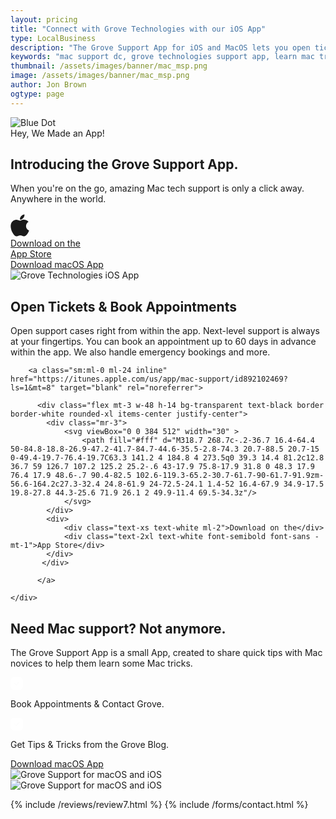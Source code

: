 ```yaml
---
layout: pricing
title: "Connect with Grove Technologies with our iOS App"
type: LocalBusiness
description: "The Grove Support App for iOS and MacOS lets you open tickets, schedule appointments and more. If you need high quality MacOS or iOS support for your business or team give us a call!" 
keywords: "mac support dc, grove technologies support app, learn mac tricks, mac novices help, amazing mac tech, ios mac support app, mac support app, ios support app, it services, it consultant, managed services, managed it services, helpdesk support, it consulting companies,"
thumbnail: /assets/images/banner/mac_msp.png
image: /assets/images/banner/mac_msp.png
author: Jon Brown
ogtype: page
---
```



<section class="relative pt-20">
<img class="hidden lg:block absolute top-0 left-0 mt-24" src="{{ site.site_url }}/assets/zeus-assets/icons/dots/blue-dot-left-bars.svg" alt="Blue Dot">
<div class="relative container px-4 mx-auto text-center">
  <div class="max-w-2xl mx-auto mb-16">
	<span class="text-xs text-green-500 font-semibold">Hey, We Made an App!</span>
	<h2 class="mt-8 mb-10 text-4xl font-semibold font-heading">Introducing the Grove Support App.</h2>
	<p class="mb-10 text-xl text-gray-500">When you're on the go, amazing Mac tech support is only a click away. Anywhere in the world.</p>
	<div class="flex flex-wrap justify-center items-center mb-24">
	  <a class="mr-0 lg:mr-4 -mt-2 lg:mb-0 mb-5 hidden md:block" href="https://itunes.apple.com/us/app/mac-support/id892102469?ls=1&mt=8" target="blank" rel="noreferrer">
	  	  <div class="flex mt-3 w-48 h-14 bg-transparent text-black border border-black rounded-xl items-center justify-center">
            <div class="mr-3">
                <svg viewBox="0 0 384 512" width="30" >
                    <path fill="currentColor" d="M318.7 268.7c-.2-36.7 16.4-64.4 50-84.8-18.8-26.9-47.2-41.7-84.7-44.6-35.5-2.8-74.3 20.7-88.5 20.7-15 0-49.4-19.7-76.4-19.7C63.3 141.2 4 184.8 4 273.5q0 39.3 14.4 81.2c12.8 36.7 59 126.7 107.2 125.2 25.2-.6 43-17.9 75.8-17.9 31.8 0 48.3 17.9 76.4 17.9 48.6-.7 90.4-82.5 102.6-119.3-65.2-30.7-61.7-90-61.7-91.9zm-56.6-164.2c27.3-32.4 24.8-61.9 24-72.5-24.1 1.4-52 16.4-67.9 34.9-17.5 19.8-27.8 44.3-25.6 71.9 26.1 2 49.9-11.4 69.5-34.3z"/>
                </svg>
            </div>
            <div>
                <div class="text-xs">Download on the</div>
                <div class="text-2xl font-semibold font-sans -mt-1">App Store</div>
            </div>
           </div>
	  </a>
	  <a class="text-xl rounded-xl border border-black py-2 px-4 mt-1 hidden lg:block" href="https://shine.grovedesigns.co/download.php?id=6" target="blank" rel="noreferrer">Download macOS App</a>
	</div>
  </div>
  <div>
	<img class="mx-auto mb-1 hidden md:block" src="{{ site.site_url }}/assets/images/app/3-devices.png" alt="Grove Technologies iOS App">
  </div>
</div>
</section>
<section class="bg-green-500 py-20 lg:mb-0">
<div class="container px-4 mx-auto">
  <h2 class="mb-8 md:mb-16 text-4xl lg:text-6xl font-semibold font-heading text-white">Open Tickets & Book Appointments</h2>
  <div class="flex flex-wrap items-center">
	<div class="inline-block max-w-xl mb-6 md:mb-0">
	  <p class="text-xl text-white mb-8">Open support cases right from within the app. Next-level support is always at your fingertips. You can book an appointment up to 60 days in advance within the app. We also handle emergency bookings and more.</p>
	
		<a class="sm:ml-0 ml-24 inline" href="https://itunes.apple.com/us/app/mac-support/id892102469?ls=1&mt=8" target="blank" rel="noreferrer">
		  
		  <div class="flex mt-3 w-48 h-14 bg-transparent text-black border border-white rounded-xl items-center justify-center">
            <div class="mr-3">
                <svg viewBox="0 0 384 512" width="30" >
                    <path fill="#fff" d="M318.7 268.7c-.2-36.7 16.4-64.4 50-84.8-18.8-26.9-47.2-41.7-84.7-44.6-35.5-2.8-74.3 20.7-88.5 20.7-15 0-49.4-19.7-76.4-19.7C63.3 141.2 4 184.8 4 273.5q0 39.3 14.4 81.2c12.8 36.7 59 126.7 107.2 125.2 25.2-.6 43-17.9 75.8-17.9 31.8 0 48.3 17.9 76.4 17.9 48.6-.7 90.4-82.5 102.6-119.3-65.2-30.7-61.7-90-61.7-91.9zm-56.6-164.2c27.3-32.4 24.8-61.9 24-72.5-24.1 1.4-52 16.4-67.9 34.9-17.5 19.8-27.8 44.3-25.6 71.9 26.1 2 49.9-11.4 69.5-34.3z"/>
                </svg>
            </div>
            <div>
                <div class="text-xs text-white ml-2">Download on the</div>
                <div class="text-2xl text-white font-semibold font-sans -mt-1">App Store</div>
            </div>
           </div>
		  
		  </a>
		  
	</div>
  </div>
</div>
</section>  
<section class="relative py-20 overflow-x-hidden hidden lg:block">
<div class="container px-4 mx-auto">
  <div class="w-full lg:w-1/2 lg:ml-auto">
	<div class="flex flex-wrap sm:max-w-md">
	  <h2 class="mb-10 text-4xl font-semibold font-heading">Need Mac support? Not anymore.</h2>
	  <p class="mb-10 text-lg text-gray-500">The Grove Support App is a small App, created to share quick tips with Mac novices to help them learn some Mac tricks.</p>
	  <div class="flex items-center mb-8 pb-8 border-b">
		<span class="mr-6 flex items-center justify-center w-12 h-12 bg-green-500 rounded-full">
		  <svg width="20" height="20" viewbox="0 0 20 20" fill="none" xmlns="http://www.w3.org/2000/svg">
			<path fill-rule="evenodd" clip-rule="evenodd" d="M5.67 0H14.34C17.73 0 20 2.38 20 5.92V14.091C20 17.62 17.73 20 14.34 20H5.67C2.28 20 0 17.62 0 14.091V5.92C0 2.38 2.28 0 5.67 0ZM9.43 12.99L14.18 8.24C14.52 7.9 14.52 7.35 14.18 7C13.84 6.66 13.28 6.66 12.94 7L8.81 11.13L7.06 9.38C6.72 9.04 6.16 9.04 5.82 9.38C5.48 9.72 5.48 10.27 5.82 10.62L8.2 12.99C8.37 13.16 8.59 13.24 8.81 13.24C9.04 13.24 9.26 13.16 9.43 12.99Z" fill="white"></path>
		  </svg>
		</span>
		<div class="max-w-sm">
		  <p class="text-xl">Book Appointments & Contact Grove.</p>
		</div>
	  </div>
	  <div class="flex items-center">
		<span class="mr-6 flex items-center justify-center w-12 h-12 bg-green-500 rounded-full">
		  <svg width="20" height="20" viewbox="0 0 20 20" fill="none" xmlns="http://www.w3.org/2000/svg">
			<path fill-rule="evenodd" clip-rule="evenodd" d="M5.67 0H14.34C17.73 0 20 2.38 20 5.92V14.091C20 17.62 17.73 20 14.34 20H5.67C2.28 20 0 17.62 0 14.091V5.92C0 2.38 2.28 0 5.67 0ZM9.43 12.99L14.18 8.24C14.52 7.9 14.52 7.35 14.18 7C13.84 6.66 13.28 6.66 12.94 7L8.81 11.13L7.06 9.38C6.72 9.04 6.16 9.04 5.82 9.38C5.48 9.72 5.48 10.27 5.82 10.62L8.2 12.99C8.37 13.16 8.59 13.24 8.81 13.24C9.04 13.24 9.26 13.16 9.43 12.99Z" fill="white"></path>
		  </svg>
		</span>
		<div class="max-w-sm">
		  <p class="text-xl">Get Tips & Tricks from the Grove Blog.</p>
		</div>
	  </div>
	  <div class="flex items-center">
		  <a class="text-xl rounded-xl border border-black py-2 px-4 mt-14" href="https://shine.grovedesigns.co/download.php?id=6" target="blank" rel="noreferrer">Download macOS App</a>
	  </div>
	</div>
  </div>
  <img class="mt-24 w-full lg:hidden" src="{{ site.site_url }}/assets/images/app/laptop.png" alt="Grove Support for macOS and iOS">
</div>
<div class="hidden md:block md:absolute md:top-0 md:mt-32 md:-ml-96 md:left-0 h-112">
  <img class="" src="{{ site.site_url }}/assets/images/app/laptop.png" alt="Grove Support for macOS and iOS">
</div>
</section>  
      
{% include /reviews/review7.html %}
{% include /forms/contact.html %}